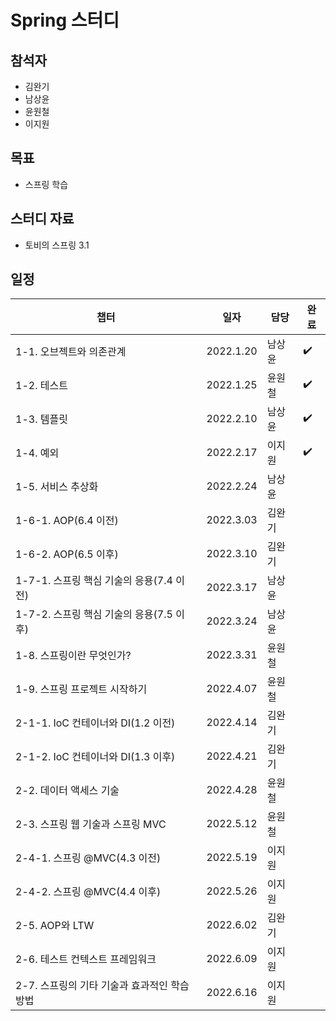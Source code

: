 # Spring 스터디 

## 참석자

- 김완기
- 남상윤
- 윤원철
- 이지원

## 목표

- 스프링 학습

## 스터디 자료

- 토비의 스프링 3.1

## 일정

|챕터|일자|담당|완료|
|------|---|---|---|
|1-1. 오브젝트와 의존관계|2022.1.20|남상윤|:heavy_check_mark:|
|1-2. 테스트|2022.1.25|윤원철|:heavy_check_mark:|
|1-3. 템플릿|2022.2.10|남상윤|:heavy_check_mark:|
|1-4. 예외|2022.2.17|이지원|:heavy_check_mark:|
|1-5. 서비스 추상화|2022.2.24|남상윤||
|1-6-1. AOP(6.4 이전)|2022.3.03|김완기||
|1-6-2. AOP(6.5 이후)|2022.3.10|김완기||
|1-7-1. 스프링 핵심 기술의 응용(7.4 이전)|2022.3.17|남상윤||
|1-7-2. 스프링 핵심 기술의 응용(7.5 이후)|2022.3.24|남상윤||
|1-8. 스프링이란 무엇인가?|2022.3.31|윤원철||
|1-9. 스프링 프로젝트 시작하기|2022.4.07|윤원철||
|2-1-1. IoC 컨테이너와 DI(1.2 이전)|2022.4.14|김완기||
|2-1-2. IoC 컨테이너와 DI(1.3 이후)|2022.4.21|김완기||
|2-2. 데이터 액세스 기술|2022.4.28|윤원철||
|2-3. 스프링 웹 기술과 스프링 MVC|2022.5.12|윤원철||
|2-4-1. 스프링 @MVC(4.3 이전)|2022.5.19|이지원||
|2-4-2. 스프링 @MVC(4.4 이후)|2022.5.26|이지원||
|2-5. AOP와 LTW|2022.6.02|김완기||
|2-6. 테스트 컨텍스트 프레임워크|2022.6.09|이지원||
|2-7. 스프링의 기타 기술과 효과적인 학습 방법|2022.6.16|이지원||
